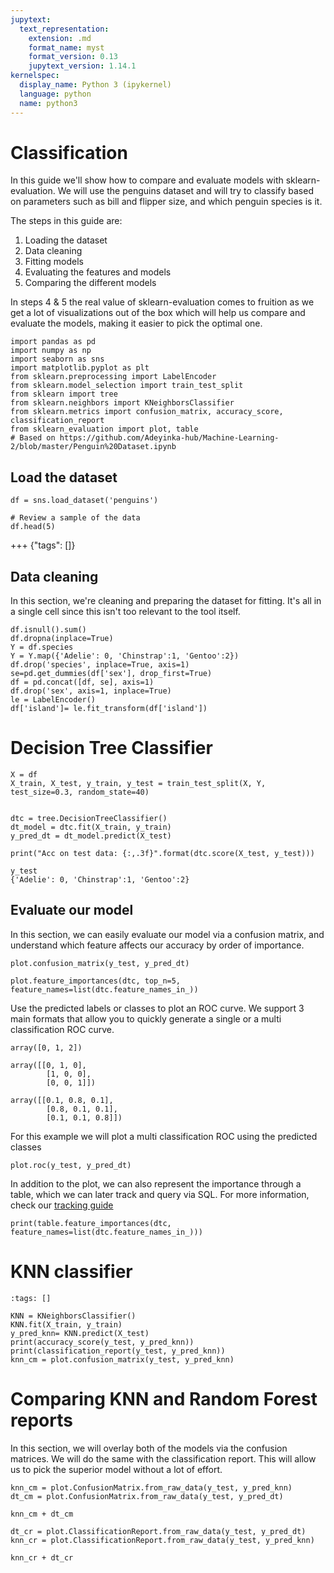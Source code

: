 ```yaml
---
jupytext:
  text_representation:
    extension: .md
    format_name: myst
    format_version: 0.13
    jupytext_version: 1.14.1
kernelspec:
  display_name: Python 3 (ipykernel)
  language: python
  name: python3
---
```


# Classification

In this guide we'll show how to compare and evaluate models with sklearn-evaluation.
We will use the penguins dataset and will try to classify based on parameters such as bill and flipper size, and which penguin species is it.

The steps in this guide are:
1. Loading the dataset
2. Data cleaning
3. Fitting models
4. Evaluating the features and models
5. Comparing the different models

In steps 4 & 5 the real value of sklearn-evaluation comes to fruition as we get a lot of visualizations out of the box which will help us compare and evaluate the models, making it easier to pick the optimal one.

```{code-cell} ipython3
import pandas as pd
import numpy as np
import seaborn as sns
import matplotlib.pyplot as plt
from sklearn.preprocessing import LabelEncoder
from sklearn.model_selection import train_test_split
from sklearn import tree
from sklearn.neighbors import KNeighborsClassifier
from sklearn.metrics import confusion_matrix, accuracy_score, classification_report
from sklearn_evaluation import plot, table
# Based on https://github.com/Adeyinka-hub/Machine-Learning-2/blob/master/Penguin%20Dataset.ipynb
```

## Load the dataset

```{code-cell} ipython3
df = sns.load_dataset('penguins')

# Review a sample of the data
df.head(5)
```

+++ {"tags": []}

## Data cleaning

In this section, we're cleaning and preparing the dataset for fitting.
It's all in a single cell since this isn't too relevant to the tool itself.

```{code-cell} ipython3
df.isnull().sum()
df.dropna(inplace=True)
Y = df.species
Y = Y.map({'Adelie': 0, 'Chinstrap':1, 'Gentoo':2})
df.drop('species', inplace=True, axis=1)
se=pd.get_dummies(df['sex'], drop_first=True) 
df = pd.concat([df, se], axis=1)
df.drop('sex', axis=1, inplace=True)
le = LabelEncoder()
df['island']= le.fit_transform(df['island']) 
```

# Decision Tree Classifier

```{code-cell} ipython3
X = df
X_train, X_test, y_train, y_test = train_test_split(X, Y, test_size=0.3, random_state=40)


dtc = tree.DecisionTreeClassifier()
dt_model = dtc.fit(X_train, y_train)
y_pred_dt = dt_model.predict(X_test)

print("Acc on test data: {:,.3f}".format(dtc.score(X_test, y_test)))
```

```{code-cell} ipython3
y_test
{'Adelie': 0, 'Chinstrap':1, 'Gentoo':2}
```

## Evaluate our model

In this section, we can easily evaluate our model via a confusion matrix, and understand which feature affects our accuracy by order of importance.

```{code-cell} ipython3
plot.confusion_matrix(y_test, y_pred_dt)
```

```{code-cell} ipython3
plot.feature_importances(dtc, top_n=5, feature_names=list(dtc.feature_names_in_))
```

Use the predicted labels or classes to plot an ROC curve.
We support 3 main formats that allow you to quickly generate a single or a multi classification ROC curve.

```
array([0, 1, 2])

array([[0, 1, 0], 
        [1, 0, 0], 
        [0, 0, 1]])

array([[0.1, 0.8, 0.1], 
        [0.8, 0.1, 0.1], 
        [0.1, 0.1, 0.8]])
```

For this example we will plot a multi classification ROC using the predicted classes 

```{code-cell} ipython3
plot.roc(y_test, y_pred_dt)
```

In addition to the plot, we can also represent the importance through a table, which we can later track and query via SQL. For more information, check our [tracking guide](https://sklearn-evaluation.ploomber.io/en/latest/api/SQLiteTracker.html)

```{code-cell} ipython3
print(table.feature_importances(dtc, feature_names=list(dtc.feature_names_in_)))
```

# KNN classifier

```{code-cell} ipython3
:tags: []

KNN = KNeighborsClassifier()
KNN.fit(X_train, y_train)
y_pred_knn= KNN.predict(X_test)
print(accuracy_score(y_test, y_pred_knn))
print(classification_report(y_test, y_pred_knn))
knn_cm = plot.confusion_matrix(y_test, y_pred_knn)
```

# Comparing KNN and Random Forest reports

In this section, we will overlay both of the models via the confusion matrices. We will do the same with the classification report. This will allow us to pick the superior model without a lot of effort.

```{code-cell} ipython3
knn_cm = plot.ConfusionMatrix.from_raw_data(y_test, y_pred_knn)
dt_cm = plot.ConfusionMatrix.from_raw_data(y_test, y_pred_dt)
```

```{code-cell} ipython3
knn_cm + dt_cm
```

```{code-cell} ipython3
dt_cr = plot.ClassificationReport.from_raw_data(y_test, y_pred_dt)
knn_cr = plot.ClassificationReport.from_raw_data(y_test, y_pred_knn)
```

```{code-cell} ipython3
knn_cr + dt_cr
```

```{code-cell} ipython3

```
